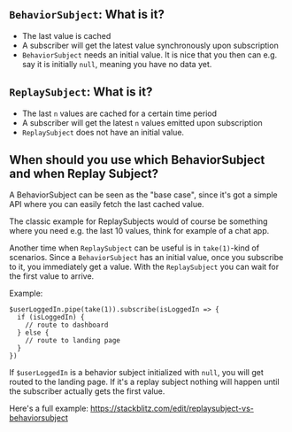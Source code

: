 ## `BehaviorSubject`: What is it?

- The last value is cached
- A subscriber will get the latest value synchronously upon subscription
- `BehaviorSubject` needs an initial value. It is nice that you then can e.g. say it is initially `null`, meaning you have no data yet.

## `ReplaySubject`: What is it?

- The last `n` values are cached for a certain time period
- A subscriber will get the latest `n` values emitted upon subscription
- `ReplaySubject` does not have an initial value.

## When should you use which BehaviorSubject and when Replay Subject?

A BehaviorSubject can be seen as the "base case", since it's got a simple API where you can easily fetch the last cached value.

The classic example for ReplaySubjects would of course be something where you need e.g. the last 10 values, think for example of a chat app.

Another time when `ReplaySubject` can be useful is in `take(1)`-kind of scenarios. Since a `BehaviorSubject` has an initial value, once you subscribe to it, you immediately get a value. With the `ReplaySubject` you can wait for the first value to arrive.

Example:

```
$userLoggedIn.pipe(take(1)).subscribe(isLoggedIn => {
  if (isLoggedIn) {
    // route to dashboard
  } else {
    // route to landing page
  }
})
```

If `$userLoggedIn` is a behavior subject initialized with `null`, you will get routed to the landing page. If it's a replay subject nothing will happen until the subscriber actually gets the first value.

Here's a full example: https://stackblitz.com/edit/replaysubject-vs-behaviorsubject
